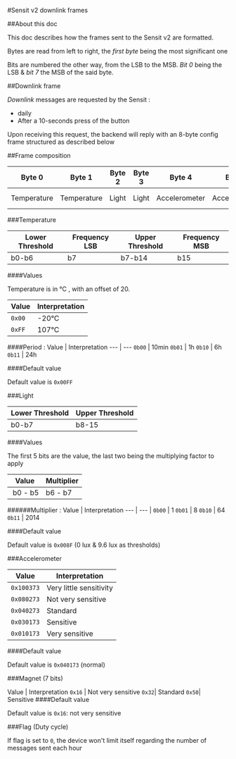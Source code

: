 #Sensit v2 downlink frames

##About this doc

This doc describes how the frames sent to the Sensit v2 are formatted.

Bytes are read from left to right, the _first byte_ being the most significant one

Bits are numbered the other way, from the LSB to the MSB. _Bit 0_ being the LSB & _bit 7_ the MSB of the said byte.


##Downlink frame

_Downlink_ messages are requested by the Sensit :

* daily
* After a 10-seconds press of the button

Upon receiving this request, the backend will reply with an 8-byte config frame structured as described below




##Frame composition

Byte 0 | Byte 1 | Byte 2 | Byte 3 | Byte 4 | Byte 5 | Byte 6 | Byte 7
--- | --- | --- | --- | --- | --- | --- | ---
Temperature | Temperature | Light | Light | Accelerometer | Accelerometer | Accelerometer | Magnet + flag

###Temperature 

Lower Threshold | Frequency LSB | Upper Threshold | Frequency MSB
--- | --- | --- | ---
b0-b6 | b7 | b7-b14 | b15




####Values 

Temperature is in °C , with an offset of 20.  

 Value  | Interpretation
 --- | ---
 `0x00` | -20°C
`0xFF` | 107°C



####Period :
 Value  | Interpretation
 --- | ---
 `0b00` | 10min
 `0b01` | 1h
 `0b10` | 6h
 `0b11` | 24h


####Default value

Default value is `0x00FF` 

###Light

Lower Threshold | Upper Threshold
--- | ---
b0-b7 | b8-15

####Values

The first 5 bits are the value, the last two being the multiplying factor to apply

| Value | Multiplier |	
| ----- | ---- |
| b0 - b5 | b6 - b7 |

######Multiplier :
Value  | Interpretation
--- | --- | 
`0b00` | 1
`0b01` | 8
`0b10` | 64
`0b11` | 2014


####Default value

Default value is `0x008F` (0 lux & 9.6 lux as thresholds)


###Accelerometer 



Value  | Interpretation
--- | ---
`0x100373` | Very little sensitivity
`0x080273` | Not very sensitive
`0x040273`| Standard
`0x030173`| Sensitive
`0x010173`| Very sensitive
####Default value

Default value is `0x040173` (normal)

###Magnet (7 bits)

Value  | Interpretation
`0x16` | Not very sensitive
`0x32`| Standard
`0x50`| Sensitive
####Default value

Default value is `0x16`: not very sensitive

###Flag (Duty cycle)

If flag is set to `0`, the device won't limit itself regarding the number of messages sent each hour